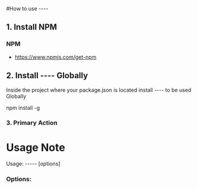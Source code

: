 #How to use ----

## 1. Install NPM

### NPM
 -  https://www.npmjs.com/get-npm


 ## 2. Install ---- Globally

Inside the project where your package.json is located install ---- to be used Globally

npm install -g


### 3. Primary Action 


# Usage Note

Usage: ----- [options] <componentName>


###  Options:
